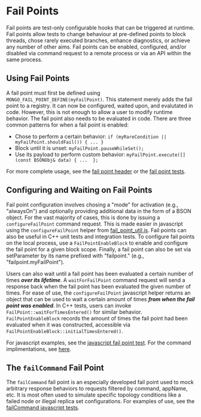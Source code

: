 # Fail Points

Fail points are test-only configurable hooks that can be triggered at runtime. Fail points allow
tests to change behaviour at pre-defined points to block threads, chose rarely executed branches,
enhance diagnostics, or achieve any number of other aims. Fail points can be enabled, configured,
and/or disabled via command request to a remote process or via an API within the same process.

## Using Fail Points

A fail point must first be defined using `MONGO_FAIL_POINT_DEFINE(myFailPoint)`. This statement
merely adds the fail point to a registry. It can now be configured, waited upon, and evalutated in
code.  However, this is not enough to allow a user to modify runtime behavior. The fail point also
needs to be evaluated in code. There are three common patterns for when a fail point is enabled:
- Chose to perform a certain behavior:
  `if (myRareCondition || myFailPoint.shouldFail()) { ... }`
- Block until it is unset:
  `myFailPoint.pauseWhileSet();`
- Use its payload to perform custom behavior:
  `myFailPoint.execute([](const BSONObj& data) { ...  };`

For more complete usage, see the [fail point header][fail_point] or the [fail point
tests][fail_point_test].

## Configuring and Waiting on Fail Points

Fail point configuration involves chosing a "mode" for activation (e.g., "alwaysOn") and optionally
providing additional data in the form of a BSON object. For the vast majority of cases, this is done
by issuing a `configureFailPoint` command request. This is made easier in javascript using the
`configureFailPoint` helper from [fail_point_util.js][fail_point_util]. Fail points can also be
useful in C++ unit tests and integration tests. To configure fail points on the local process, use
a `FailPointEnableBlock` to enable and configure the fail point for a given block scope. Finally,
a fail point can also be set via setParameter by its name prefixed with "failpoint." (e.g.,
"failpoint.myFailPoint").

Users can also wait until a fail point has been evaluated a certain number of times ***over its
lifetime***. A `waitForFailPoint` command request will send a response back when the fail point has
been evaluated the given number of times. For ease of use, the `configureFailPoint` javascript
helper returns an object that can be used to wait a certain amount of times ***from when the fail
point was enabled***. In C++ tests, users can invoke `FailPoint::waitForTimesEntered()` for similar
behavior. `FailPointEnableBlock` records the amount of times the fail point had been evaluated when
it was constructed, accessible via `FailPointEnableBlock::initialTimesEntered()`.

For javascript examples, see the [javascript fail point test][fail_point_javascript_test]. For the
command implimentations, see [here][fail_point_commands].

## The `failCommand` Fail Point

The `failCommand` fail point is an especially developed fail point used to mock arbitrary response
behaviors to requests filtered by command, appName, etc. It is most often used to simulate specific
topology conditions like a failed node or illegal replica set configurations. For examples of use,
see the [failCommand javascript tests][fail_command_javascript_test].

[fail_point]: ../src/mongo/util/fail_point.h
[fail_point_test]: ../src/mongo/util/fail_point_test.cpp
[fail_point_commands]: ../src/mongo/db/commands/fail_point_cmd.cpp
[fail_point_util]: ../jstests/libs/fail_point_util.js
[fail_point_javascript_test]: ../jstests/fail_point/fail_point.js
[fail_command_javascript_test]: ../jstests/core/failcommand_failpoint.js
